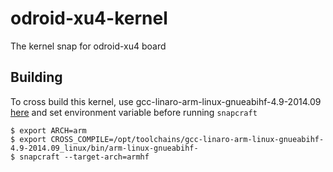 # odroid-xu4-kernel
The kernel snap for odroid-xu4 board


## Building

To cross build this kernel, use gcc-linaro-arm-linux-gnueabihf-4.9-2014.09 [here](https://dn.odroid.com/toolchains/)
and set environment variable before running `snapcraft`

```shell
$ export ARCH=arm
$ export CROSS_COMPILE=/opt/toolchains/gcc-linaro-arm-linux-gnueabihf-4.9-2014.09_linux/bin/arm-linux-gnueabihf- 
$ snapcraft --target-arch=armhf
```
